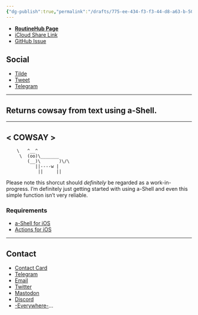 ```yaml
---
{"dg-publish":true,"permalink":"/drafts/775-ee-434-f3-f3-44-d8-a63-b-500473-d93-ed-3/","dgHomeLink":true,"dgPassFrontmatter":false}
---
```



- [**RoutineHub Page**](https://routinehub.co/shortcut/11087/)
- [iCloud Share Link](https://www.icloud.com/shortcuts/5a2c661de5394692989ec61943328da7)
- [GitHub Issue](https://github.com/extratone/i/issues/149)

## Social
- [Tilde](http://tilde.town/~extratone/cowsay/)
- [Tweet](https://twitter.com/NeoYokel/status/1493286027049553929)
- [Telegram](https://t.me/extratone/10255)

---

## Returns cowsay from text using a-Shell.

 ________
< COWSAY >
 --------
        \   ^__^
         \  (oo)\_______
            (__)\       )\/\
               ||----w |
                ||     ||

Please note this shorcut should *definitely* be regarded as a work-in-progress. I’m definitely just getting started with using a-Shell and even this simple function isn’t very reliable.

### Requirements
- [a-Shell for iOS](https://apps.apple.com/us/app/a-shell/id1473805438)
- [Actions for iOS](https://apps.apple.com/us/app/actions/id1586435171)

---

## Contact

- [Contact Card](https://davidblue.wtf/db.vcf)
- [Telegram](https://t.me/extratone)
- [Email](mailto:davidblue@extratone.com) 
- [Twitter](https://twitter.com/NeoYokel)
- [Mastodon](https://mastodon.social/@DavidBlue)
- [Discord](https://discord.gg/0b9KQUKP858b0iZF)
- [-Everywhere-](https://raindrop.io/davidblue/social-directory-21059174)...